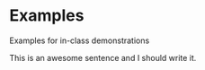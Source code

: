 Examples
========

Examples for in-class demonstrations

This is an awesome sentence and I should write it.
